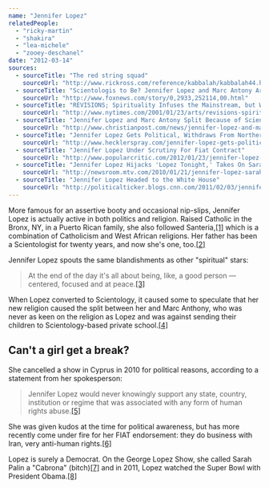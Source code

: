 ```yaml
---
name: "Jennifer Lopez"
relatedPeople:
  - "ricky-martin"
  - "shakira"
  - "lea-michele"
  - "zooey-deschanel"
date: "2012-03-14"
sources:
  - sourceTitle: "The red string squad"
    sourceUrl: "http://www.rickross.com/reference/kabbalah/kabbalah44.html"
  - sourceTitle: "Scientologis to Be? Jennifer Lopez and Marc Antony Are Losing Their Religion"
    sourceUrl: "http://www.foxnews.com/story/0,2933,252114,00.html"
  - sourceTitle: "REVISIONS; Spirituality Infuses the Mainstream, but Who is Uplifted?"
    sourceUrl: "http://www.nytimes.com/2001/01/23/arts/revisions-spirituality-infuses-the-mainstream-but-who-is-uplifted.html?pagewanted=all&src=pm"
  - sourceTitle: "Jennifer Lopez and Marc Antony Split Because of Scientology?"
    sourceUrl: "http://www.christianpost.com/news/jennifer-lopez-and-marc-anthony-split-because-of-scientology-53952/"
  - sourceTitle: "Jennifer Lopez Gets Political, Withdraws From Northern Cyprus"
    sourceUrl: "http://www.hecklerspray.com/jennifer-lopez-gets-political-withdraws-from-northern-cyprus/201048090.php"
  - sourceTitle: "Jennifer Lopez Under Scrutiny For Fiat Contract"
    sourceUrl: "http://www.popularcritic.com/2012/01/23/jennifer-lopez-under-scrutiny-for-fiat-contract/"
  - sourceTitle: "Jennifer Lopez Hijacks 'Lopez Tonight,' Takes On Sarah Palin"
    sourceUrl: "http://newsroom.mtv.com/2010/01/21/jennifer-lopez-sarah-palin/"
  - sourceTitle: "Jennifer Lopez Headed to the White House"
    sourceUrl: "http://politicalticker.blogs.cnn.com/2011/02/03/jennifer-lopez-headed-to-the-whie-house/"
---
```


More famous for an assertive booty and occasional nip-slips, Jennifer Lopez is actually active in both politics and religion. Raised Catholic in the Bronx, NY, in a Puerto Rican family, she also followed Santeria,<a class="source-citation" href="#http://www.rickross.com/reference/kabbalah/kabbalah44.html" title="The red string squad">[1]</a> which is a combination of Catholicism and West African religions. Her father has been a Scientologist for twenty years, and now she's one, too.<a class="source-citation" href="#http://www.foxnews.com/story/0,2933,252114,00.html" title="Scientologis to Be? Jennifer Lopez and Marc Antony Are Losing Their Religion">[2]</a>

Jennifer Lopez spouts the same blandishments as other "spiritual" stars:

>At the end of the day it's all about being, like, a good person — centered, focused and at peace.<a class="source-citation" href="#http://www.nytimes.com/2001/01/23/arts/revisions-spirituality-infuses-the-mainstream-but-who-is-uplifted.html?pagewanted=all&src=pm" title="REVISIONS; Spirituality Infuses the Mainstream, but Who is Uplifted?">[3]</a>

When Lopez converted to Scientology, it caused some to speculate that her new religion caused the split between her and Marc Anthony, who was never as keen on the religion as Lopez and was against sending their children to Scientology-based private school.<a class="source-citation" href="#http://www.christianpost.com/news/jennifer-lopez-and-marc-anthony-split-because-of-scientology-53952/" title="Jennifer Lopez and Marc Antony Split Because of Scientology?">[4]</a>

## Can't a girl get a break?

She cancelled a show in Cyprus in 2010 for political reasons, according to a statement from her spokesperson:

>Jennifer Lopez would never knowingly support any state, country, institution or regime that was associated with any form of human rights abuse.<a class="source-citation" href="#http://www.hecklerspray.com/jennifer-lopez-gets-political-withdraws-from-northern-cyprus/201048090.php" title="Jennifer Lopez Gets Political, Withdraws From Northern Cyprus">[5]</a>

She was given kudos at the time for political awareness, but has more recently come under fire for her FIAT endorsement: they do business with Iran, very anti-human rights.<a class="source-citation" href="#http://www.popularcritic.com/2012/01/23/jennifer-lopez-under-scrutiny-for-fiat-contract/" title="Jennifer Lopez Under Scrutiny For Fiat Contract">[6]</a>

Lopez is surely a Democrat. On the George Lopez Show, she called Sarah Palin a "Cabrona" (bitch)<a class="source-citation" href="#http://newsroom.mtv.com/2010/01/21/jennifer-lopez-sarah-palin/" title="Jennifer Lopez Hijacks &apos;Lopez Tonight,&apos; Takes On Sarah Palin">[7]</a> and in 2011, Lopez watched the Super Bowl with President Obama.<a class="source-citation" href="#http://politicalticker.blogs.cnn.com/2011/02/03/jennifer-lopez-headed-to-the-whie-house/" title="Jennifer Lopez Headed to the White House">[8]</a>